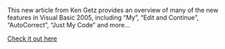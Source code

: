 This new article from Ken Getz provides an overview of many of the new features in Visual Basic 2005, including &#8220;My&#8221;, &#8220;Edit and Continue&#8221;, &#8220;AutoCorrect&#8221;, &#8220;Just My Code&#8221; and more&#8230;

<a href="http://msdn.microsoft.com/vbasic/default.aspx?pull=/library/en-us/dnvs05/html/vbnet2005_preview.asp" target="_blank">Check it out here</a>